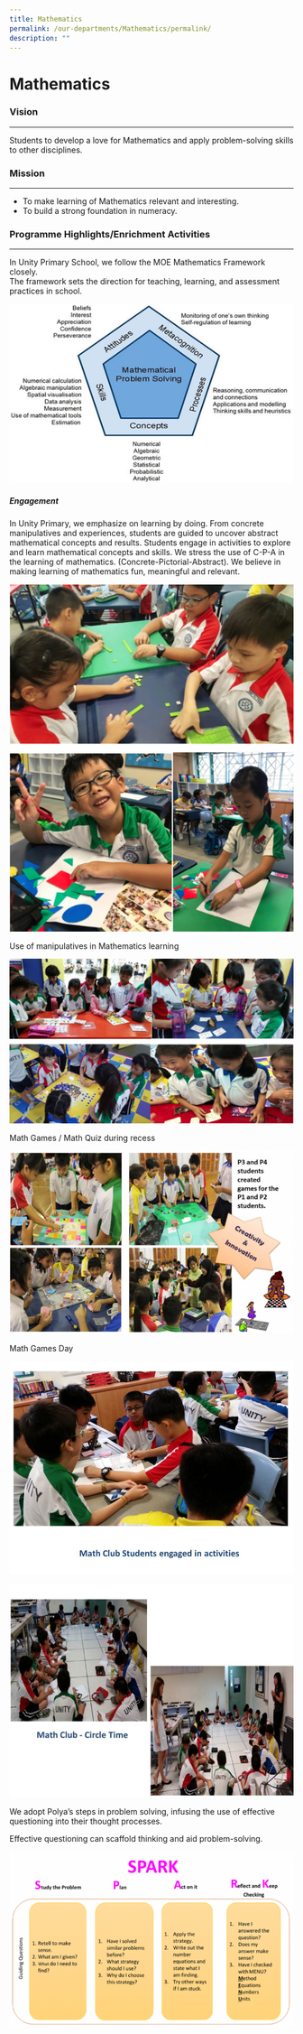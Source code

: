 ```yaml
---
title: Mathematics
permalink: /our-departments/Mathematics/permalink/
description: ""
---
```

Mathematics
===========

### Vision
------

Students to develop a love for Mathematics and apply problem-solving skills to other disciplines.

### Mission
-------

*   To make learning of Mathematics relevant and interesting.
*   To build a strong foundation in numeracy.

### Programme Highlights/Enrichment Activities
------------------------------------------

In Unity Primary School, we follow the MOE Mathematics Framework closely.  
The framework sets the direction for teaching, learning, and assessment practices in school.

![](/images/Mathematics.jpeg)

##### Engagement

In Unity Primary, we emphasize on learning by doing. From concrete manipulatives and experiences, students are guided to uncover abstract mathematical concepts and results. Students engage in activities to explore and learn mathematical concepts and skills. We stress the use of C-P-A in the learning of mathematics. (Concrete-Pictorial-Abstract). We believe in making learning of mathematics fun, meaningful and relevant.

![](/images/Mathematics2.png)

Use of manipulatives in Mathematics learning

![](/images/Mathematics3.png)

Math Games / Math Quiz during recess

![](/images/Mathematics4.png)

Math Games Day

![](/images/MathClub.jpeg)

![](/images/Mathematics5.jpeg)

We adopt Polya’s steps in problem solving, infusing the use of effective questioning into their thought processes.

Effective questioning can scaffold thinking and aid problem-solving.

![](/images/Mathematics6.png)